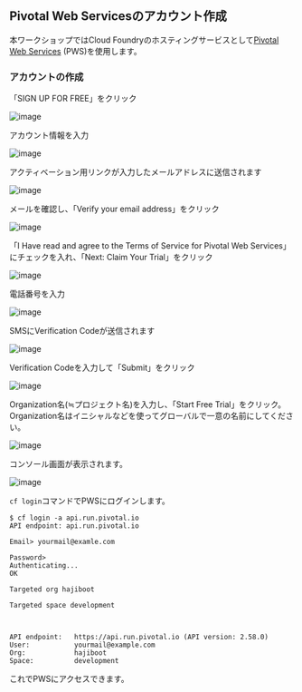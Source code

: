 ## Pivotal Web Servicesのアカウント作成

本ワークショップではCloud Foundryのホスティングサービスとして[Pivotal Web Services](https://run.pivotal.io/) (PWS)を使用します。

### アカウントの作成

「SIGN UP FOR FREE」をクリック

![image](https://qiita-image-store.s3.amazonaws.com/0/1852/38ab3187-0da5-f68a-8308-bac625543b00.png)

アカウント情報を入力

![image](https://qiita-image-store.s3.amazonaws.com/0/1852/28668ed5-ec44-8b1f-1722-7a86af11a74e.png)

アクティベーション用リンクが入力したメールアドレスに送信されます

![image](https://qiita-image-store.s3.amazonaws.com/0/1852/e48458b8-8169-92d0-af59-b2b811341b41.png)

メールを確認し、「Verify your email address」をクリック

![image](https://qiita-image-store.s3.amazonaws.com/0/1852/abd00bb9-d275-80c6-5446-04d98eedd4a1.png)

「I Have read and agree to the Terms of Service for Pivotal Web Services」にチェックを入れ、「Next: Claim Your Trial」をクリック

![image](https://qiita-image-store.s3.amazonaws.com/0/1852/680d2d0e-2cc7-7e04-6b0d-36e80e41b229.png)

電話番号を入力

![image](https://qiita-image-store.s3.amazonaws.com/0/1852/7ff8e35d-8f8b-f939-b38a-025e94396834.png)

SMSにVerification Codeが送信されます

![image](https://qiita-image-store.s3.amazonaws.com/0/1852/1ba72059-dcd8-7c9b-67c8-f5ac9e4a5f3a.png)

Verification Codeを入力して「Submit」をクリック

![image](https://qiita-image-store.s3.amazonaws.com/0/1852/c8b45ddf-e8a6-e687-d0ce-c4e982a893f1.png)

Organization名(≒プロジェクト名)を入力し、「Start Free Trial」をクリック。
Organization名はイニシャルなどを使ってグローバルで一意の名前にしてください。

![image](https://qiita-image-store.s3.amazonaws.com/0/1852/d5cec735-f3c3-2678-42bd-2e297d03ebf4.png)

コンソール画面が表示されます。

![image](https://qiita-image-store.s3.amazonaws.com/0/1852/49270f3f-4f77-eae9-c1d7-e5e5e72371ca.png)

`cf login`コマンドでPWSにログインします。

``` console
$ cf login -a api.run.pivotal.io
API endpoint: api.run.pivotal.io

Email> yourmail@examle.com

Password>
Authenticating...
OK

Targeted org hajiboot

Targeted space development



API endpoint:   https://api.run.pivotal.io (API version: 2.58.0)   
User:           yourmail@example.com   
Org:            hajiboot
Space:          development
```

これでPWSにアクセスできます。
